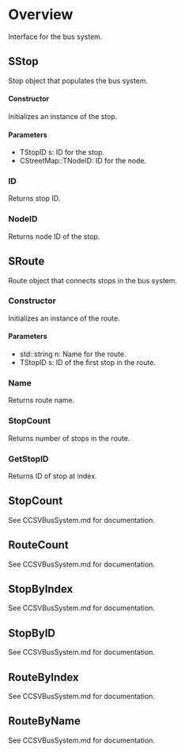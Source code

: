 # Overview
Interface for the bus system.

## SStop
Stop object that populates the bus system.
#### Constructor
Initializes an instance of the stop.
#### Parameters
* TStopID s: ID for the stop.
* CStreetMap::TNodeID: ID for the node.
### ID
Returns stop ID.
### NodeID
Returns node ID of the stop.

## SRoute
Route object that connects stops in the bus system.
### Constructor
Initializes an instance of the route.
#### Parameters
* std::string n: Name for the route.
* TStopID s: ID of the first stop in the route.
### Name
Returns route name.
### StopCount
Returns number of stops in the route.
### GetStopID
Returns ID of stop at index.

## StopCount
See CCSVBusSystem.md for documentation.

## RouteCount
See CCSVBusSystem.md for documentation.

## StopByIndex
See CCSVBusSystem.md for documentation.

## StopByID
See CCSVBusSystem.md for documentation.

## RouteByIndex
See CCSVBusSystem.md for documentation.

## RouteByName
See CCSVBusSystem.md for documentation.
